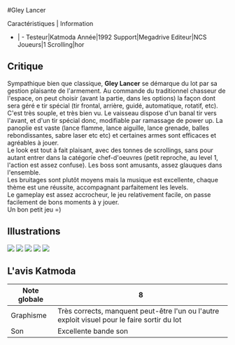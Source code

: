 #Gley Lancer

Caractéristiques | Information
- | -
Testeur|Katmoda
Année|1992
Support|Megadrive
Editeur|NCS
Joueurs|1
Scrolling|hor

## Critique
Sympathique bien que classique, <b>Gley Lancer</b> se démarque du lot par sa gestion plaisante de l'armement. Au commande du traditionnel chasseur de l'espace, on peut choisir (avant la partie, dans les options) la façon dont sera géré e tir spécial (tir frontal, arrière, guidé, automatique, rotatif, etc). C'est très souple, et très bien vu. Le vaisseau dispose d'un banal tir vers l'avant, et d'un tir spécial donc, modifiable par ramassage de power up. La panoplie est vaste (lance flamme, lance aiguille, lance grenade, balles rebondissantes, sabre laser etc etc) et certaines armes sont efficaces et agréables à jouer.<br/>Le look est tout à fait plaisant, avec des tonnes de scrollings, sans pour autant entrer dans la catégorie chef-d'oeuvres (petit reproche, au level 1, l'action est assez confuse). Les boss sont amusants, assez glauques dans l'ensemble.<br/>Les bruitages sont plutôt moyens mais la musique est excellente, chaque thème est une réussite, accompagnant parfaitement les levels.<br/>Le gameplay est assez accrocheur, le jeu relativement facile, on passe facilement de bons moments à y jouer.<br/>Un bon petit jeu =)

## Illustrations
![](http://www.shmup.com/images/thumbs/gleylancer.gif)
![](http://www.shmup.com/images/thumbs/gleylancer-2.gif)
![](http://www.shmup.com/images/thumbs/)
![](http://www.shmup.com/images/thumbs/)
![](http://www.shmup.com/images/thumbs/)

## L'avis Katmoda
Note globale|8
-|-
Graphisme|Très corrects, manquent peut-être l'un ou l'autre exploit visuel pour le faire sortir du lot
Son|Excellente bande son
